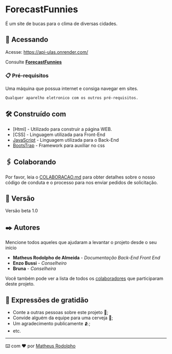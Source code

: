 # ForecastFunnies

É um site de bucas para o clima de diversas cidades.

## 🚀 Acessando

Acesse: https://api-ulas.onrender.com/

Consulte **[ForecastFunnies](#-https://api-ulas.onrender.com/)**

### 📋 Pré-requisitos

Uma máquina que possua internet e consiga navegar em sites.

```
Qualquer aparelho eletronico com os outros pré-requisitos.
```

## 🛠️ Construído com

* [Html] - Utilizado para construir a página WEB.
* [CSS] - Linguagem utilizada para Front-End
* [JavaScript](https://www.javascript.com/) - Linguagem utilizada para o Back-End
* [BootsTrap](https://getbootstrap.com/) - Framework para auxiliar no css

## 🖇️ Colaborando

Por favor, leia o [COLABORACAO.md](https://gist.github.com/usuario/linkParaInfoSobreContribuicoes) para obter detalhes sobre o nosso código de conduta e o processo para nos enviar pedidos de solicitação.

## 📌 Versão

Versão beta 1.0

## ✒️ Autores

Mencione todos aqueles que ajudaram a levantar o projeto desde o seu início

* **Matheus Rodolpho de Almeida** - *Documentação* *Back-End* *Front End*
* **Enzo Bussi** - *Conselheiro*
* **Bruna** - *Conselheira*

Você também pode ver a lista de todos os [colaboradores](https://github.com/usuario/projeto/colaboradores) que participaram deste projeto.

## 🎁 Expressões de gratidão

* Conte a outras pessoas sobre este projeto 📢;
* Convide alguém da equipe para uma cerveja 🍺;
* Um agradecimento publicamente 🫂;
* etc.


---
⌨️ com ❤️ por [Matheus Rodolpho](https://github.com/MatheusRph) 
